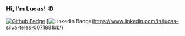 ### Hi, I'm Lucas! :D

[![Github Badge](https://img.shields.io/badge/-Github-000?style=flat-square&logo=Github&logoColor=white&link=https://github.com/lucasteles45)](https://github.com/lucasteles45)
[![Linkedin Badge](https://img.shields.io/badge/-LinkedIn-blue?style=flat-square&logo=Linkedin&logoColor=white&link=https://www.linkedin.com/in/fagnerpsantos/)(https://www.linkedin.com/in/lucas-silva-teles-0071881bb/)
<!--
**lucasteles45/lucasteles45** is a ✨ _special_ ✨ repository because its `README.md` (this file) appears on your GitHub profile.

### About me
I'm a {frontend} developer and technical instructor at [@treinaweb](https://www.impacta.edu.br/).

- [Courses](https://www.treinaweb.com.br/cursos-online?q=fagner+pinheiro) 👨🏼‍🏫 - It's are technical courses on many technologies, such as Django, Flask, Python, Kotlin, Flutter, Dart, Git and more
- [Blog](https://www.treinaweb.com.br/blog/author/fagner-pinheiro/) ✍🏼 - I'm write about many things.
- [Website](https://fagnerpsantos.dev/) 💻 - Working on it.

- [CV]() 👨🏼‍🏫 - It's are technical courses on many technologies, such as Django, Flask, Python, Kotlin, Flutter, Dart, Git and more
- [Blog]() ✍🏼 - I'm write about many things.
- [Website]() 💻 - Working on it.
